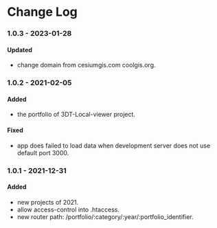 # Change Log

### 1.0.3 - 2023-01-28

#### Updated

- change domain from cesiumgis.com coolgis.org.

### 1.0.2 - 2021-02-05

#### Added

- the portfolio of 3DT-Local-viewer project.

#### Fixed

- app does failed to load data when development server does not use default port 3000.

### 1.0.1 - 2021-12-31

#### Added

- new projects of 2021.
- allow access-control into .htaccess.
- new router path: /portfolio/:category/:year/:portfolio_identifier.
